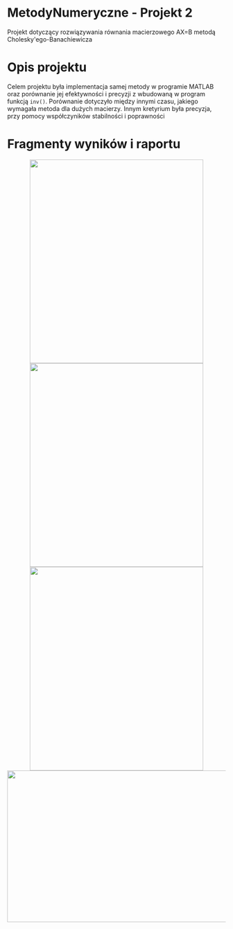 # MetodyNumeryczne - Projekt 2
Projekt dotyczący rozwiązywania równania macierzowego AX=B metodą Cholesky'ego-Banachiewicza
# Opis projektu
Celem projektu była implementacja samej metody w programie MATLAB oraz porównanie jej efektywności i precyzji z wbudowaną w program funkcją ```inv()```. Porównanie dotyczyło między innymi czasu, jakiego wymagała metoda dla dużych macierzy. Innym kretyrium była precyzja, przy pomocy współczyników stabilności i poprawności
# Fragmenty wyników i raportu 
<p align="center">
  <img src="https://user-images.githubusercontent.com/51636941/227787179-0f76ded9-9d65-4fed-a784-478f8f8c035f.png" width="400" height="470">
  <img src="https://user-images.githubusercontent.com/51636941/227787160-3f7012ca-c1ec-407b-933f-91e1dea64cb0.png" width="400" height="470">
  <img src="https://user-images.githubusercontent.com/51636941/227787192-07eb2fd1-a7eb-49d5-92b7-3665ce561e53.png" width="400" height="470">
  <img src="https://user-images.githubusercontent.com/51636941/227787208-c17e96de-b35d-4113-b074-93d6774c1d88.png" width="600" height="350">
</p>
